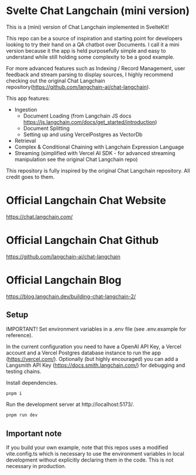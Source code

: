 # Svelte Chat Langchain (mini version)

This is a (mini) version of Chat Langchain implemented in SvelteKit!

This repo can be a source of inspiration and starting point for developers looking to try their hand on a QA chatbot over Documents.
I call it a mini version because it the app is held purposefully simple and easy to understand while still holding some complexity to be a good example.

For more advanced features such as Indexing / Record Management, user feedback and stream parsing to display sources, I highly recommend checking out the original Chat Langchain repository(https://github.com/langchain-ai/chat-langchain).

This app features:

- Ingestion
  - Document Loading (from Langchain JS docs https://js.langchain.com/docs/get_started/introduction)
  - Document Splitting
  - Setting up and using VercelPostgres as VectorDb
- Retrieval
- Complex & Conditional Chaining with Langchain Expression Language
- Streaming (simplified with Vercel AI SDK - for advanced streaming manipulation see the original Chat Langchain repo)

This repository is fully inspired by the original Chat Langchain repository. All credit goes to them.

# Official Langchain Chat Website

https://chat.langchain.com/

# Official Langchain Chat Github

https://github.com/langchain-ai/chat-langchain

# Official Langchain Blog

https://blog.langchain.dev/building-chat-langchain-2/

## Setup

IMPORTANT!
Set environment variables in a .env file (see .env.example for reference).

In the current configuration you need to have a OpenAI API Key, a Vercel account and a Vercel Postgres database instance to run the app (https://vercel.com/).
Optionally (but highly encouraged) you can add a Langsmith API Key (https://docs.smith.langchain.com/) for debugging and testing chains.

Install dependencies.

```sh
pnpm i
```

Run the development server at http://localhost:5173/.

```sh
pnpm run dev
```

## Important note

If you build your own example, note that this repos uses a modified vite.config.ts which is necessary to use the environment variables in local development without explicitly declaring them in the code. This is not necessary in production.
